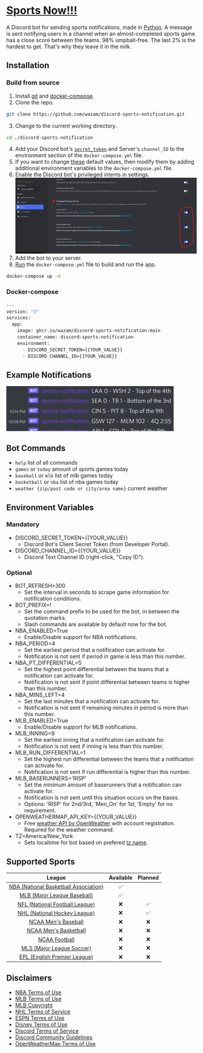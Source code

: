 # [Sports Now!!!](https://github.com/wazam/discord-sports-notification)

A Discord bot for sending sports notifications, made in [Python](https://www.python.org/). A message is sent notifying users in a channel when an almost-completed sports game has a close score between the teams. 98% umpball-free. The last 2% is the hardest to get. That's why they leave it in the milk.

## Installation

### Build from source 
1. Install [git](https://git-scm.com/downloads) and [docker-compose](https://docs.docker.com/compose/install/).
2. Clone the repo.
```sh
git clone https://github.com/wazam/discord-sports-notification.git
```
3. Change to the current working directory.
```sh
cd ./discord-sports-notification
```
4. Add your Discord bot's [`secret_token`](https://discord.com/developers/applications) and Server's `channel_ID` to the environment section of the `docker-compose.yml` file.
5. If you want to change [these](https://github.com/wazam/discord-sports-notification#environment-variables) default values, then modify them by adding additional environment variables to the `docker-compose.yml` file.
6. Enable the Discord bot's privileged intents in settings. ![](docs/additional-discord-bot-settings.jpg)
7. Add the bot to your server.
7. [Run](https://docs.docker.com/compose/reference/up/) the ```docker-compose.yml``` file to build and run the app.
```sh
docker-compose up -d
```


### Docker-compose
```sh
---
version: "3"
services:
  app:
    image: ghcr.io/wazam/discord-sports-notification:main
    container_name: discord-sports-notification
    environment:
      - DISCORD_SECRET_TOKEN={{YOUR_VALUE}}
      - DISCORD_CHANNEL_ID={{YOUR_VALUE}}
```


## Example Notifications
![](docs/example-discord-notifcations.jpg)


## Bot Commands
- ```help``` list of all commands
- ```games``` or ```today``` amount of sports games today
- ```baseball``` or ```mlb``` list of mlb games today
- ```basketball``` or ```nba``` list of nba games today
- ```weather {zip/post code or city/area name}``` current weather


## Environment Variables

### Mandatory
- DISCORD_SECRET_TOKEN={{YOUR_VALUE}}
  - Discord Bot's Client Secret Token (from Developer Portal).
- DISCORD_CHANNEL_ID={{YOUR_VALUE}}
  - Discord Text Channel ID (right-click, "Copy ID").

### Optional
- BOT_REFRESH=300
  - Set the interval in seconds to scrape game information for notification conditions.
- BOT_PREFIX=!
  - Set the command prefix to be used for the bot, in between the quotation marks.
  - Slash commands are available by default now for the bot.
- NBA_ENABLED=True
  - Enable/Disable support for NBA notifications.
- NBA_PERIOD=4
  - Set the earliest period that a notification can activate for.
  - Notification is not sent if period in game is less than this number.
- NBA_PT_DIFFERENTIAL=5
  - Set the highest point differential between the teams that a notification can activate for.
  - Notification is not sent if point differential between teams is higher than this number.
- NBA_MINS_LEFT=4
  - Set the last minutes that a notification can activate for.
  - Notification is not sent if remaining minutes in period is more than this number.
- MLB_ENABLED=True
  - Enable/Disable support for MLB notifications.
- MLB_INNING=9
  - Set the earliest inning that a notification can activate for.
  - Notification is not sent if inning is less than this number.
- MLB_RUN_DIFFERENTIAL=1
  - Set the highest run differential between the teams that a notification can activate for.
  - Notification is not sent if run differential is higher than this number.
- MLB_BASERUNNERS='RISP'
  - Set the minimum amount of baserunners that a notification can activate for.
  - Notification is not sent until this situation occurs on the bases.
  - Options: 'RISP' for 2nd/3rd, 'Men_On' for 1st, 'Empty' for no requirement.
- OPENWEATHERMAP_API_KEY={{YOUR_VALUE}}
  - Free [weather API by OpenWeather](https://openweathermap.org/appid) with account registration. Required for the weather command. 
- TZ=America/New_York
  - Sets localtime for bot based on prefered [tz name](https://en.wikipedia.org/wiki/List_of_tz_database_time_zones).


## Supported Sports
| League | Available | Planned |
| :----: | :----: | :----: |
| [NBA (National Basketball Association)](https://data.nba.net/10s/prod/v2/today.json) | ✅ |   |
| [MLB (Major League Baseball)](http://statsapi.mlb.com/api/v1/schedule/games/?sportId=1) | ✅ |   |
| [NFL (National Football League)](http://site.api.espn.com/apis/site/v2/sports/football/nfl/scoreboard) | ❌ | ✅ |
| [NHL (National Hockey League)](https://statsapi.web.nhl.com/api/v1/schedule) | ❌ | ✅ |
| [NCAA Men's Baseball](https://site.api.espn.com/apis/site/v2/sports/baseball/college-baseball/scoreboard) | ❌ | ❌ |
| [NCAA Men's Basketball](http://site.api.espn.com/apis/site/v2/sports/basketball/mens-college-basketball/scoreboard) | ❌ | ❌ |
| [NCAA Football](http://site.api.espn.com/apis/site/v2/sports/football/college-football/scoreboard) | ❌ | ❌ |
| [MLS (Major League Soccer)](http://site.api.espn.com/apis/site/v2/sports/soccer/usa.1/scoreboard) | ❌ | ❌ |
| [EPL (English Premier League)](http://site.api.espn.com/apis/site/v2/sports/soccer/eng.1/scoreboard) | ❌ | ❌ |


## Disclaimers
- [NBA Terms of Use](https://www.nba.com/termsofuse)
- [MLB Terms of Use](https://www.mlb.com/official-information/terms-of-use)
- [MLB Copyright](https://gdx.mlb.com/components/copyright.txt)
- [NHL Terms of Service](https://www.nhl.com/info/terms-of-service)
- [ESPN Terms of Use](https://web.archive.org/web/20220409030827/http://www.espn.com/apis/devcenter/terms.html)
- [Disney Terms of Use](https://disneytermsofuse.com/english/)
- [Discord Terms of Service](https://discord.com/terms)
- [Discord Community Guidelines](https://discord.com/guidelines)
- [OpenWeatherMap Terms of Use](https://openweather.co.uk/storage/app/media/Terms/Openweather_website_terms_and_conditions_of_use.pdf)
